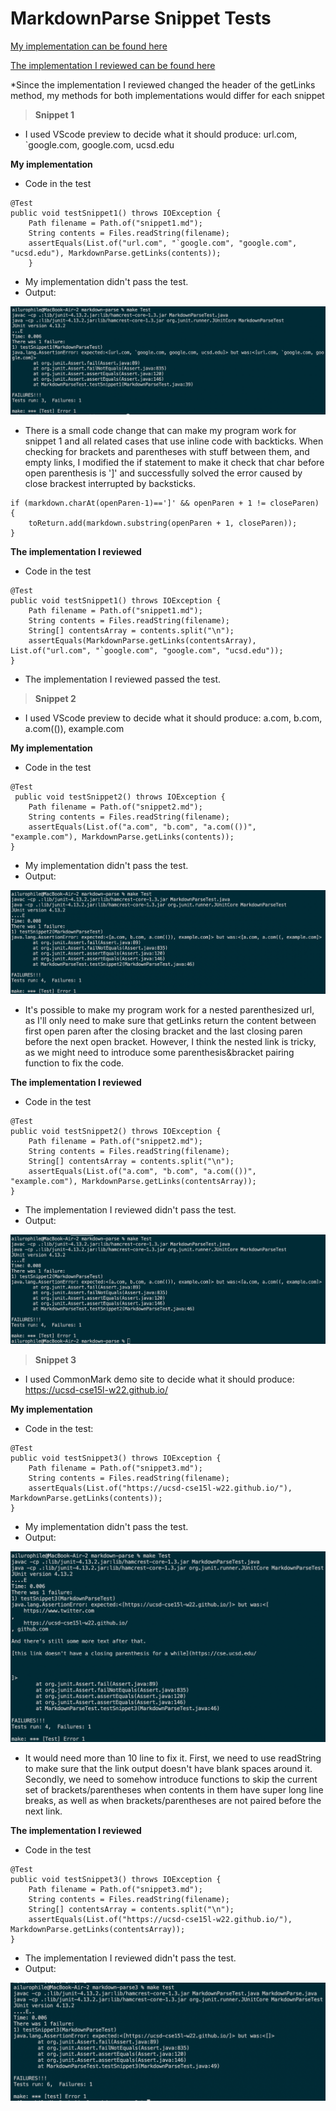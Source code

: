 # MarkdownParse Snippet Tests
[My implementation can be found here](https://github.com/cty3/markdown-parse.git)

[The implementation I reviewed can be found here](https://github.com/maotcha/markdown-parse)

*Since the implementation I reviewed changed the header of the getLinks method, my methods for both implementations would differ for each snippet

> **Snippet 1**

* I used VScode preview to decide what it should produce: url.com, `google.com, google.com, ucsd.edu

**My implementation**
* Code in the test
```
@Test
public void testSnippet1() throws IOException {
    Path filename = Path.of("snippet1.md");
    String contents = Files.readString(filename);
    assertEquals(List.of("url.com", "`google.com", "google.com", "ucsd.edu"), MarkdownParse.getLinks(contents));
    }
```
* My implementation didn't pass the test.
* Output:

![Image](labreport4-1.png)

* There is a small code change that can make my program work for snippet 1 and all related cases that use inline code with backticks. When checking for brackets and parentheses with stuff between them, and empty links, I modified the if statement to make it check that char before open parenthesis is ']' and successfully solved the error caused by close brackest interrupted by backsticks.
```
if (markdown.charAt(openParen-1)==']' && openParen + 1 != closeParen) {
    toReturn.add(markdown.substring(openParen + 1, closeParen));
}
```

**The implementation I reviewed**
* Code in the test
```
@Test
public void testSnippet1() throws IOException {
    Path filename = Path.of("snippet1.md");
    String contents = Files.readString(filename);
    String[] contentsArray = contents.split("\n");
    assertEquals(MarkdownParse.getLinks(contentsArray), List.of("url.com", "`google.com", "google.com", "ucsd.edu"));
}
```
* The implementation I reviewed passed the test.

> **Snippet 2**

* I used VScode preview to decide what it should produce: a.com, b.com, a.com(()), example.com

**My implementation**
* Code in the test
```
@Test
 public void testSnippet2() throws IOException {
    Path filename = Path.of("snippet2.md");
    String contents = Files.readString(filename);
    assertEquals(List.of("a.com", "b.com", "a.com(())", "example.com"), MarkdownParse.getLinks(contents));
}
```

* My implementation didn't pass the test.
* Output:

![Image](labreport4-2.png)

* It's possible to make my program work for a nested parenthesized url, as I'll only need to make sure that getLinks return the content between first open paren after the closing bracket and the last closing paren before the next open bracket. However, I think the nested link is tricky, as we might need to introduce some parenthesis&bracket pairing function to fix the code.

**The implementation I reviewed**
* Code in the test
```
@Test
public void testSnippet2() throws IOException {
    Path filename = Path.of("snippet2.md");
    String contents = Files.readString(filename);
    String[] contentsArray = contents.split("\n");
    assertEquals(List.of("a.com", "b.com", "a.com(())", "example.com"), MarkdownParse.getLinks(contentsArray));
}
```
* The implementation I reviewed didn't pass the test.
* Output: 

![Image](labreport4-3.png)


> **Snippet 3**

* I used CommonMark demo site to decide what it should produce: https://ucsd-cse15l-w22.github.io/

**My implementation**
* Code in the test: 
```
@Test
public void testSnippet3() throws IOException {
    Path filename = Path.of("snippet3.md");
    String contents = Files.readString(filename);
    assertEquals(List.of("https://ucsd-cse15l-w22.github.io/"), MarkdownParse.getLinks(contents));
}
```
* My implementation didn't pass the test.
* Output:

![Image](labreport4-4.png)

* It would need more than 10 line to fix it. First, we need to use readString to make sure that the link output doesn't have blank spaces around it. Secondly, we need to somehow introduce functions to skip the current set of brackets/parentheses when contents in them have super long line breaks, as well as when brackets/parentheses are not paired before the next link.

**The implementation I reviewed**
* Code in the test
```
@Test
public void testSnippet3() throws IOException {
    Path filename = Path.of("snippet3.md");
    String contents = Files.readString(filename);
    String[] contentsArray = contents.split("\n");
    assertEquals(List.of("https://ucsd-cse15l-w22.github.io/"), MarkdownParse.getLinks(contentsArray));
}
```
* The implementation I reviewed didn't pass the test.
* Output: 

![Image](labreport4-5.png)